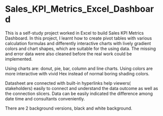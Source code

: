 # Sales_KPI_Metrics_Excel_Dashboard
This is a self-study project worked in Excel to build Sales KPI Metrics Dashboard. In this project, I learnt how to create pivot tables with various calculation formulas and differently interactive charts with lively gradient colors and chart shapes, which are suitable for the using data. The missing and error data were also cleaned before the real work could be implemented.

Using charts are: donut, pie, bar, column and line charts. Using colors are more interactive with vivid Hex instead of normal boring shading colors. 

Datasheet are connected with built-in hyperlinks help viewers( stakeholders) easily to connect and understand the data outcome as well as the connection slicers. Data can be easily indicated the difference among date time and consultants conveniently. 

There are 2 background versions, black and white background.
